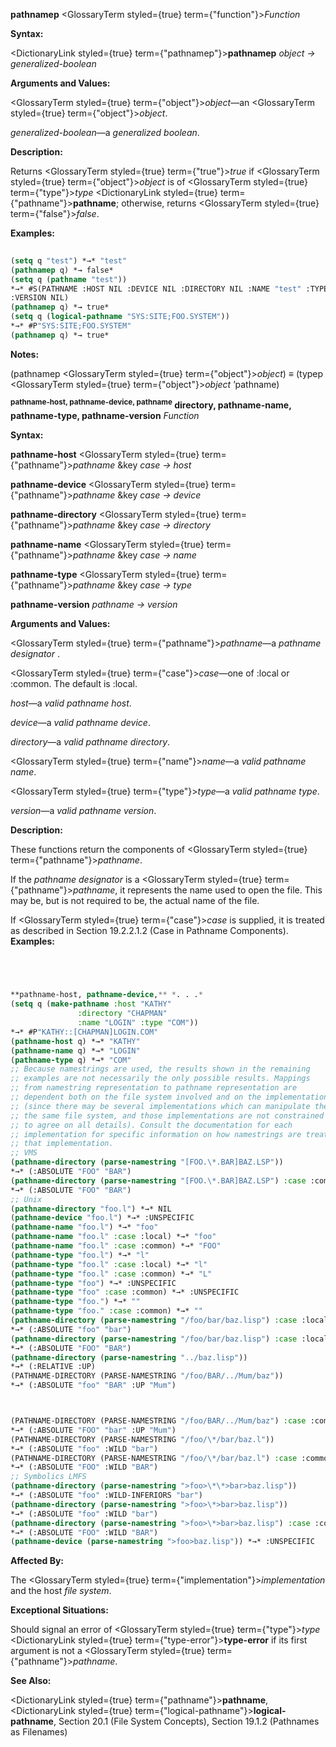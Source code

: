 **pathnamep** <GlossaryTerm styled={true} term={"function"}><i>Function</i></GlossaryTerm> 



**Syntax:** 



<DictionaryLink styled={true} term={"pathnamep"}><b>pathnamep</b></DictionaryLink> *object → generalized-boolean* 



**Arguments and Values:** 



<GlossaryTerm styled={true} term={"object"}><i>object</i></GlossaryTerm>—an <GlossaryTerm styled={true} term={"object"}><i>object</i></GlossaryTerm>. 



*generalized-boolean*—a *generalized boolean*. 



**Description:** 



Returns <GlossaryTerm styled={true} term={"true"}><i>true</i></GlossaryTerm> if <GlossaryTerm styled={true} term={"object"}><i>object</i></GlossaryTerm> is of <GlossaryTerm styled={true} term={"type"}><i>type</i></GlossaryTerm> <DictionaryLink styled={true} term={"pathname"}><b>pathname</b></DictionaryLink>; otherwise, returns <GlossaryTerm styled={true} term={"false"}><i>false</i></GlossaryTerm>. 



**Examples:**
```lisp
 
(setq q "test") *→* "test" 
(pathnamep q) *→ false* 
(setq q (pathname "test")) 
*→* #S(PATHNAME :HOST NIL :DEVICE NIL :DIRECTORY NIL :NAME "test" :TYPE NIL 
:VERSION NIL) 
(pathnamep q) *→ true* 
(setq q (logical-pathname "SYS:SITE;FOO.SYSTEM")) 
*→* #P"SYS:SITE;FOO.SYSTEM" 
(pathnamep q) *→ true* 

```
**Notes:** 



(pathnamep <GlossaryTerm styled={true} term={"object"}><i>object</i></GlossaryTerm>) *≡* (typep <GlossaryTerm styled={true} term={"object"}><i>object</i></GlossaryTerm> ’pathname) 







 



 



<b><sup>pathname-host, pathname-device, pathname</sup> directory, pathname-name, pathname-type, pathname-version</b> <i>Function</i> 



**Syntax:** 



**pathname-host** <GlossaryTerm styled={true} term={"pathname"}><i>pathname</i></GlossaryTerm> &amp;key *case → host* 



**pathname-device** <GlossaryTerm styled={true} term={"pathname"}><i>pathname</i></GlossaryTerm> &amp;key *case → device* 



**pathname-directory** <GlossaryTerm styled={true} term={"pathname"}><i>pathname</i></GlossaryTerm> &amp;key *case → directory* 



**pathname-name** <GlossaryTerm styled={true} term={"pathname"}><i>pathname</i></GlossaryTerm> &amp;key *case → name* 



**pathname-type** <GlossaryTerm styled={true} term={"pathname"}><i>pathname</i></GlossaryTerm> &amp;key *case → type* 



**pathname-version** *pathname → version* 



**Arguments and Values:** 



<GlossaryTerm styled={true} term={"pathname"}><i>pathname</i></GlossaryTerm>—a *pathname designator* . 



<GlossaryTerm styled={true} term={"case"}><i>case</i></GlossaryTerm>—one of :local or :common. The default is :local. 



*host*—a *valid pathname host*. 



*device*—a *valid pathname device*. 



*directory*—a *valid pathname directory*. 



<GlossaryTerm styled={true} term={"name"}><i>name</i></GlossaryTerm>—a *valid pathname name*. 



<GlossaryTerm styled={true} term={"type"}><i>type</i></GlossaryTerm>—a *valid pathname type*. 



*version*—a *valid pathname version*. 



**Description:** 



These functions return the components of <GlossaryTerm styled={true} term={"pathname"}><i>pathname</i></GlossaryTerm>. 



If the *pathname designator* is a <GlossaryTerm styled={true} term={"pathname"}><i>pathname</i></GlossaryTerm>, it represents the name used to open the file. This may be, but is not required to be, the actual name of the file. 



If <GlossaryTerm styled={true} term={"case"}><i>case</i></GlossaryTerm> is supplied, it is treated as described in Section 19.2.2.1.2 (Case in Pathname Components). **Examples:**
```lisp




**pathname-host, pathname-device,** *. . .* 
(setq q (make-pathname :host "KATHY" 
		       :directory "CHAPMAN" 
		       :name "LOGIN" :type "COM")) 
*→* #P"KATHY::[CHAPMAN]LOGIN.COM" 
(pathname-host q) *→* "KATHY" 
(pathname-name q) *→* "LOGIN" 
(pathname-type q) *→* "COM" 
;; Because namestrings are used, the results shown in the remaining 
;; examples are not necessarily the only possible results. Mappings 
;; from namestring representation to pathname representation are 
;; dependent both on the file system involved and on the implementation 
;; (since there may be several implementations which can manipulate the 
;; the same file system, and those implementations are not constrained 
;; to agree on all details). Consult the documentation for each 
;; implementation for specific information on how namestrings are treated 
;; that implementation. 
;; VMS 
(pathname-directory (parse-namestring "[FOO.\*.BAR]BAZ.LSP")) 
*→* (:ABSOLUTE "FOO" "BAR") 
(pathname-directory (parse-namestring "[FOO.\*.BAR]BAZ.LSP") :case :common) 
*→* (:ABSOLUTE "FOO" "BAR") 
;; Unix 
(pathname-directory "foo.l") *→* NIL 
(pathname-device "foo.l") *→* :UNSPECIFIC 
(pathname-name "foo.l") *→* "foo" 
(pathname-name "foo.l" :case :local) *→* "foo" 
(pathname-name "foo.l" :case :common) *→* "FOO" 
(pathname-type "foo.l") *→* "l" 
(pathname-type "foo.l" :case :local) *→* "l" 
(pathname-type "foo.l" :case :common) *→* "L" 
(pathname-type "foo") *→* :UNSPECIFIC 
(pathname-type "foo" :case :common) *→* :UNSPECIFIC 
(pathname-type "foo.") *→* "" 
(pathname-type "foo." :case :common) *→* "" 
(pathname-directory (parse-namestring "/foo/bar/baz.lisp") :case :local) 
*→* (:ABSOLUTE "foo" "bar") 
(pathname-directory (parse-namestring "/foo/bar/baz.lisp") :case :local) 
*→* (:ABSOLUTE "FOO" "BAR") 
(pathname-directory (parse-namestring "../baz.lisp")) 
*→* (:RELATIVE :UP) 
(PATHNAME-DIRECTORY (PARSE-NAMESTRING "/foo/BAR/../Mum/baz")) 
*→* (:ABSOLUTE "foo" "BAR" :UP "Mum") 



(PATHNAME-DIRECTORY (PARSE-NAMESTRING "/foo/BAR/../Mum/baz") :case :common) 
*→* (:ABSOLUTE "FOO" "bar" :UP "Mum") 
(PATHNAME-DIRECTORY (PARSE-NAMESTRING "/foo/\*/bar/baz.l")) 
*→* (:ABSOLUTE "foo" :WILD "bar") 
(PATHNAME-DIRECTORY (PARSE-NAMESTRING "/foo/\*/bar/baz.l") :case :common) 
*→* (:ABSOLUTE "FOO" :WILD "BAR") 
;; Symbolics LMFS 
(pathname-directory (parse-namestring ">foo>\*\*>bar>baz.lisp")) 
*→* (:ABSOLUTE "foo" :WILD-INFERIORS "bar") 
(pathname-directory (parse-namestring ">foo>\*>bar>baz.lisp")) 
*→* (:ABSOLUTE "foo" :WILD "bar") 
(pathname-directory (parse-namestring ">foo>\*>bar>baz.lisp") :case :common) 
*→* (:ABSOLUTE "FOO" :WILD "BAR") 
(pathname-device (parse-namestring ">foo>baz.lisp")) *→* :UNSPECIFIC 

```
**Affected By:** 



The <GlossaryTerm styled={true} term={"implementation"}><i>implementation</i></GlossaryTerm> and the host *file system*. 



**Exceptional Situations:** 



Should signal an error of <GlossaryTerm styled={true} term={"type"}><i>type</i></GlossaryTerm> <DictionaryLink styled={true} term={"type-error"}><b>type-error</b></DictionaryLink> if its first argument is not a <GlossaryTerm styled={true} term={"pathname"}><i>pathname</i></GlossaryTerm>. 



**See Also:** 



<DictionaryLink styled={true} term={"pathname"}><b>pathname</b></DictionaryLink>, <DictionaryLink styled={true} term={"logical-pathname"}><b>logical-pathname</b></DictionaryLink>, Section 20.1 (File System Concepts), Section 19.1.2 (Pathnames as Filenames) 



